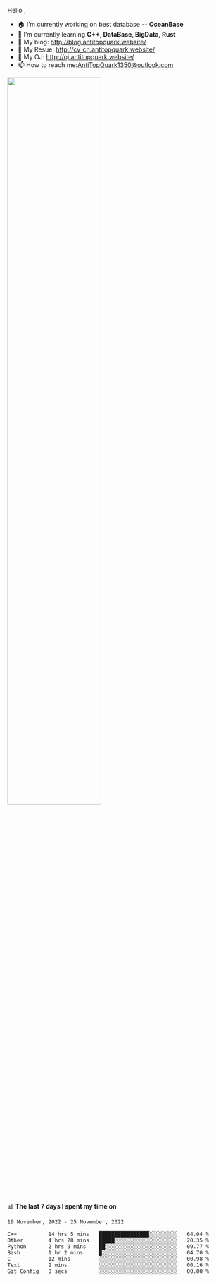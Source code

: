 
Hello , 

- 🏠 I’m currently working on best database -- **OceanBase**
- 🌱 I’m currently learning **C++, DataBase, BigData, Rust**
- 🔭 My blog:   http://blog.antitopquark.website/ 
- 👦 My Resue:  http://cv_cn.antitopquark.website/
- 🚉 My OJ:     http://oj.antitopquark.website/
- 📫 How to reach me:AntiTopQuark1350@outlook.com


<img width="65%" src="https://github-readme-stats.vercel.app/api?username=AntiTopQuark&show_icons=true&count_private=true&hide=prs&theme=default_repocard">


📊 **The last 7 days I spent my time on** 

<!--START_SECTION:waka-->
```text
19 November, 2022 - 25 November, 2022

C++          14 hrs 5 mins   ████████████████░░░░░░░░░   64.04 % 
Other        4 hrs 28 mins   █████░░░░░░░░░░░░░░░░░░░░   20.35 % 
Python       2 hrs 9 mins    ██░░░░░░░░░░░░░░░░░░░░░░░   09.77 % 
Bash         1 hr 2 mins     █░░░░░░░░░░░░░░░░░░░░░░░░   04.70 % 
C            12 mins         ░░░░░░░░░░░░░░░░░░░░░░░░░   00.98 % 
Text         2 mins          ░░░░░░░░░░░░░░░░░░░░░░░░░   00.16 % 
Git Config   0 secs          ░░░░░░░░░░░░░░░░░░░░░░░░░   00.00 %
```
<!--END_SECTION:waka-->


